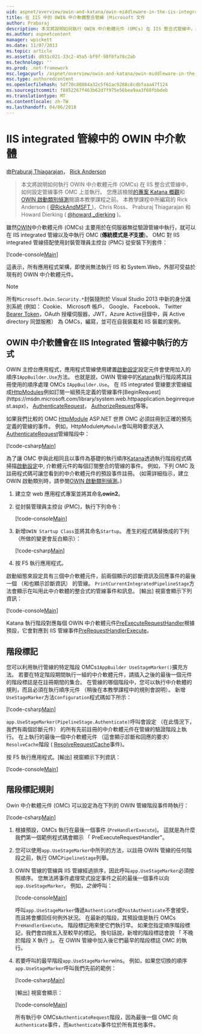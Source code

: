 ```yaml
---
uid: aspnet/overview/owin-and-katana/owin-middleware-in-the-iis-integrated-pipeline
title: 在 IIS 中的 OWIN 中介軟體整合管線 |Microsoft 文件
author: Praburaj
description: 本文將說明如何執行 OWIN 中介軟體元件 (OMCs) 在 IIS 整合式管線中，如何設定管線事件 OMC 上並執行。 您應該...
ms.author: aspnetcontent
manager: wpickett
ms.date: 11/07/2013
ms.topic: article
ms.assetid: d031c021-33c2-45a5-bf9f-98f8fa78c2ab
ms.technology: ''
ms.prod: .net-framework
msc.legacyurl: /aspnet/overview/owin-and-katana/owin-middleware-in-the-iis-integrated-pipeline
msc.type: authoredcontent
ms.openlocfilehash: 5df70c80084a32c5f61ac9288c8cdbfaaa47f124
ms.sourcegitcommit: f8852267f463b62d7f975e56bea9aa3f68fbbdeb
ms.translationtype: MT
ms.contentlocale: zh-TW
ms.lasthandoff: 04/06/2018
---
```

<a name="owin-middleware-in-the-iis-integrated-pipeline"></a>IIS integrated 管線中的 OWIN 中介軟體
====================
由[Praburaj Thiagarajan](https://github.com/Praburaj)， [Rick Anderson](https://github.com/Rick-Anderson)

> 本文將說明如何執行 OWIN 中介軟體元件 (OMCs) 在 IIS 整合式管線中，如何設定管線事件 OMC 上並執行。 您應該檢閱[的專案 Katana 概觀](an-overview-of-project-katana.md)和[OWIN 啟動類別偵測](owin-startup-class-detection.md)閱讀本教學課程之前。 本教學課程中所編寫的 Rick Anderson ( [ @RickAndMSFT ](https://twitter.com/#!/RickAndMSFT) )，Chris Ross、 Praburaj Thiagarajan 和 Howard Dierking ( [ @howard \_dierking](https://twitter.com/howard_dierking) )。


雖然[OWIN](an-overview-of-project-katana.md)中介軟體元件 (OMCs) 主要用於在伺服器無從驗證管線中執行，就可以在 IIS integrated 管線以及中執行 OMC (**傳統模式是*不*支援**)。 OMC 對 IIS integrated 管線搭配使用封裝管理員主控台 (PMC) 從安裝下列套件：

[!code-console[Main](owin-middleware-in-the-iis-integrated-pipeline/samples/sample1.cmd)]

這表示，所有應用程式架構，即使尚無法執行 IIS 和 System.Web，外部可受益於現有的 OWIN 中介軟體元件。 

> [!NOTE]
> 所有`Microsoft.Owin.Security.*`封裝隨附於 Visual Studio 2013 中新的身分識別系統 (例如： Cookie、 Microsoft 帳戶、 Google、 Facebook、 Twitter [Bearer Token](http://self-issued.info/docs/draft-ietf-oauth-v2-bearer.html)，OAuth 授權伺服器，JWT，Azure Active目錄中，與 Active directory 同盟服務） 為 OMCs，編寫，並可在自我裝載和 IIS 裝載的案例。

## <a name="how-owin-middleware-executes-in-the-iis-integrated-pipeline"></a>OWIN 中介軟體會在 IIS Integrated 管線中執行的方式

OWIN 主控台應用程式，應用程式管線使用建置[啟動設定](owin-startup-class-detection.md)設定元件會使用加入的順序`IAppBuilder.Use`方法。 也就是說，OWIN 管線中的[Katana](an-overview-of-project-katana.md)執行階段將其註冊使用的順序處理 OMCs `IAppBuilder.Use`。 在 IIS integrated 管線要求管線組成[HttpModules](https://msdn.microsoft.com/library/ms178468(v=vs.85).aspx)例如訂閱一組預先定義的管線事件[BeginRequest](https://msdn.microsoft.com/library/system.web.httpapplication.beginrequest.aspx)， [AuthenticateRequest](https://msdn.microsoft.com/library/system.web.httpapplication.authenticaterequest.aspx)， [AuthorizeRequest](https://msdn.microsoft.com/library/system.web.httpapplication.authorizerequest.aspx)等等。

如果我們比較的 OMC [HttpModule](https://msdn.microsoft.com/library/zec9k340(v=vs.85).aspx) ASP.NET 世界 OMC 必須註冊到正確的預先定義的管線的事件。 例如，HttpModule`MyModule`會叫用時要求送入[AuthenticateRequest](https://msdn.microsoft.com/library/system.web.httpapplication.authenticaterequest.aspx)管線階段中：

[!code-csharp[Main](owin-middleware-in-the-iis-integrated-pipeline/samples/sample2.cs?highlight=10)]

為了讓 OMC 參與此相同且以事件為基礎的執行順序[Katana](an-overview-of-project-katana.md)透過執行階段程式碼掃描[啟動設定](owin-startup-class-detection.md)中, 介軟體元件的每個訂閱整合的管線的事件。 例如，下列 OMC 及註冊程式碼可讓您看到的中介軟體元件的預設事件註冊。 (如需詳細指示，建立 OWIN 啟動類別時，請參閱[OWIN 啟動類別偵測](owin-startup-class-detection.md)。)

1. 建立空 web 應用程式專案並將其命名**owin2**。
2. 從封裝管理員主控台 (PMC)，執行下列命令： 

    [!code-console[Main](owin-middleware-in-the-iis-integrated-pipeline/samples/sample3.cmd)]
3. 新增`OWIN Startup Class`並將其命名`Startup`。 產生的程式碼替換成的下列 （所做的變更會反白顯示）：  

    [!code-csharp[Main](owin-middleware-in-the-iis-integrated-pipeline/samples/sample4.cs?highlight=5-7,15-36)]
4. 按 F5 執行應用程式。

啟動組態來設定具有三個中介軟體元件，前兩個顯示的診斷資訊及回應事件的最後一個 （和也顯示診斷資訊） 的管線。 `PrintCurrentIntegratedPipelineStage`方法會顯示在叫用此中介軟體的整合式的管線事件和訊息。 [輸出] 視窗會顯示下列資訊：

[!code-console[Main](owin-middleware-in-the-iis-integrated-pipeline/samples/sample5.cmd)]

Katana 執行階段對應每個 OWIN 中介軟體元件[PreExecuteRequestHandler](https://msdn.microsoft.com/library/system.web.httpapplication.prerequesthandlerexecute.aspx)根據預設，它會對應到 IIS 管線事件[PreRequestHandlerExecute](https://msdn.microsoft.com/library/system.web.httpapplication.prerequesthandlerexecute.aspx)。

## <a name="stage-markers"></a>階段標記

您可以利用執行管線的特定階段 OMCs`IAppBuilder UseStageMarker()`擴充方法。 若要在特定階段期間執行一組的中介軟體元件，請插入之後的最後一個元件的階段標誌是在註冊期間的集合。 在管線的哪個階段中，您可以執行中介軟體的規則，而且必須在執行順序元件 （稍後在本教學課程中的規則會說明）。 新增`UseStageMarker`方法`Configuration`程式碼如下所示：

[!code-csharp[Main](owin-middleware-in-the-iis-integrated-pipeline/samples/sample6.cs?highlight=13,19)]

`app.UseStageMarker(PipelineStage.Authenticate)`呼叫會設定 （在此情況下，我們有兩個診斷元件） 的所有先前註冊的中介軟體元件在管線的驗證階段上執行。 在上執行的最後一個中介軟體元件 （這會顯示診斷和回應的要求）`ResolveCache`階段 ( [ResolveRequestCache](https://msdn.microsoft.com/library/system.web.httpapplication.resolverequestcache.aspx)事件)。

按 F5 執行應用程式。[輸出] 視窗顯示下列資訊：

[!code-console[Main](owin-middleware-in-the-iis-integrated-pipeline/samples/sample7.cmd)]

## <a name="stage-marker-rules"></a>階段標記規則

Owin 中介軟體元件 (OMC) 可以設定為在下列的 OWIN 管線階段事件時執行：

[!code-csharp[Main](owin-middleware-in-the-iis-integrated-pipeline/samples/sample8.cs)]

1. 根據預設，OMCs 執行在最後一個事件 (`PreHandlerExecute`)。 這就是為什麼我們第一個範例程式碼會顯示 「 PreExecuteRequestHandler"。
2. 您可以使用`app.UseStageMarker`中所列的方法，以註冊 OWIN 管線的任何階段之前，執行 OMC`PipelineStage`列舉。
3. OWIN 管線的管線與 IIS 管線經過排序，因此呼叫`app.UseStageMarker`必須按照順序。 您無法將事件處理常式設定事件之前的最後一個事件以向`app.UseStageMarker`。 例如，*之後*呼叫：

    [!code-console[Main](owin-middleware-in-the-iis-integrated-pipeline/samples/sample9.cmd)]

   呼叫`app.UseStageMarker`傳遞`Authenticate`或`PostAuthenticate`不會接受，而且將會擲回任何例外狀況。 在最新的階段，其預設值是執行 OMCs `PreHandlerExecute`。 階段標記用來使它們執行早。 如果您指定順序階段標記，我們會四捨五入至較早的標記。 換句話說，新增的階段標誌會說 「 不晚於階段 X 執行 」。 在 OWIN 管線中加入後它們最早的階段標誌 OMC 的執行。
4. 若要呼叫的最早階段`app.UseStageMarker`wins。 例如，如果您切換的順序`app.UseStageMarker`呼叫我們先前的範例：

    [!code-csharp[Main](owin-middleware-in-the-iis-integrated-pipeline/samples/sample10.cs?highlight=13,19)]

   [輸出] 視窗會顯示： 

    [!code-console[Main](owin-middleware-in-the-iis-integrated-pipeline/samples/sample11.cmd)]

   所有執行中 OMCs`AuthenticateRequest`階段，因為最後一個 OMC 向`Authenticate`事件，而`Authenticate`事件位於所有其他事件。
